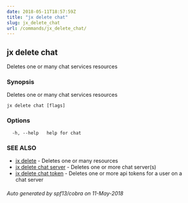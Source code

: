 ```yaml
---
date: 2018-05-11T18:57:59Z
title: "jx delete chat"
slug: jx_delete_chat
url: /commands/jx_delete_chat/
---
```

## jx delete chat

Deletes one or many chat services resources

### Synopsis

Deletes one or many chat services resources

```
jx delete chat [flags]
```

### Options

```
  -h, --help   help for chat
```

### SEE ALSO

* [jx delete](/commands/jx_delete/)	 - Deletes one or many resources
* [jx delete chat server](/commands/jx_delete_chat_server/)	 - Deletes one or more chat server(s)
* [jx delete chat token](/commands/jx_delete_chat_token/)	 - Deletes one or more api tokens for a user on a chat server

###### Auto generated by spf13/cobra on 11-May-2018
